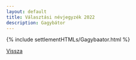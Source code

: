 ```yaml
---
layout: default
title: Választási névjegyzék 2022
description: Gagybátor
---
```


{% include settlementHTMLs/Gagybaator.html %}

[Vissza](./)